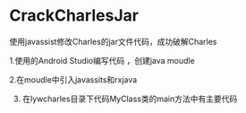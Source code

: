 # CrackCharlesJar
使用javassist修改Charles的jar文件代码，成功破解Charles

1.使用的Android Studio编写代码 ，创建java moudle

2.在moudle中引入javassits和rxjava

3. 在lywcharles目录下代码MyClass类的main方法中有主要代码
